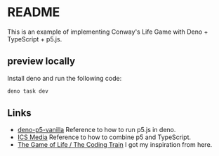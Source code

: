 # README

This is an example of implementing Conway's Life Game with Deno + TypeScript + p5.js.

## preview locally

Install deno and run the following code:

```bash
deno task dev
```

## Links

* [deno-p5-vanilla](https://github.com/birkskyum/deno-p5-vanilla/tree/main) Reference to how to run p5.js in deno.
* [ICS Media](https://ics.media/entry/210129/) Reference to how to combine p5 and TypeScript.
* [The Game of Life / The Coding Train](https://thecodingtrain.com/challenges/85-the-game-of-life) I got my inspiration from here.